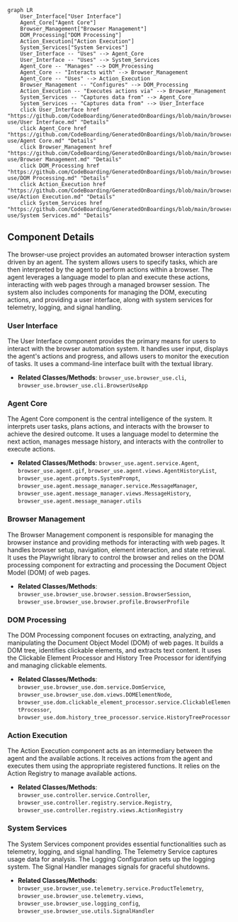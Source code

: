 ```mermaid
graph LR
    User_Interface["User Interface"]
    Agent_Core["Agent Core"]
    Browser_Management["Browser Management"]
    DOM_Processing["DOM Processing"]
    Action_Execution["Action Execution"]
    System_Services["System Services"]
    User_Interface -- "Uses" --> Agent_Core
    User_Interface -- "Uses" --> System_Services
    Agent_Core -- "Manages" --> DOM_Processing
    Agent_Core -- "Interacts with" --> Browser_Management
    Agent_Core -- "Uses" --> Action_Execution
    Browser_Management -- "Configures" --> DOM_Processing
    Action_Execution -- "Executes actions via" --> Browser_Management
    System_Services -- "Captures data from" --> Agent_Core
    System_Services -- "Captures data from" --> User_Interface
    click User_Interface href "https://github.com/CodeBoarding/GeneratedOnBoardings/blob/main/browser-use/User Interface.md" "Details"
    click Agent_Core href "https://github.com/CodeBoarding/GeneratedOnBoardings/blob/main/browser-use/Agent Core.md" "Details"
    click Browser_Management href "https://github.com/CodeBoarding/GeneratedOnBoardings/blob/main/browser-use/Browser Management.md" "Details"
    click DOM_Processing href "https://github.com/CodeBoarding/GeneratedOnBoardings/blob/main/browser-use/DOM Processing.md" "Details"
    click Action_Execution href "https://github.com/CodeBoarding/GeneratedOnBoardings/blob/main/browser-use/Action Execution.md" "Details"
    click System_Services href "https://github.com/CodeBoarding/GeneratedOnBoardings/blob/main/browser-use/System Services.md" "Details"
```

## Component Details

The browser-use project provides an automated browser interaction system driven by an agent. The system allows users to specify tasks, which are then interpreted by the agent to perform actions within a browser. The agent leverages a language model to plan and execute these actions, interacting with web pages through a managed browser session. The system also includes components for managing the DOM, executing actions, and providing a user interface, along with system services for telemetry, logging, and signal handling.

### User Interface
The User Interface component provides the primary means for users to interact with the browser automation system. It handles user input, displays the agent's actions and progress, and allows users to monitor the execution of tasks. It uses a command-line interface built with the textual library.
- **Related Classes/Methods**: `browser_use.browser_use.cli`, `browser_use.browser_use.cli.BrowserUseApp`

### Agent Core
The Agent Core component is the central intelligence of the system. It interprets user tasks, plans actions, and interacts with the browser to achieve the desired outcome. It uses a language model to determine the next action, manages message history, and interacts with the controller to execute actions.
- **Related Classes/Methods**: `browser_use.agent.service.Agent`, `browser_use.agent.gif`, `browser_use.agent.views.AgentHistoryList`, `browser_use.agent.prompts.SystemPrompt`, `browser_use.agent.message_manager.service.MessageManager`, `browser_use.agent.message_manager.views.MessageHistory`, `browser_use.agent.message_manager.utils`

### Browser Management
The Browser Management component is responsible for managing the browser instance and providing methods for interacting with web pages. It handles browser setup, navigation, element interaction, and state retrieval. It uses the Playwright library to control the browser and relies on the DOM processing component for extracting and processing the Document Object Model (DOM) of web pages.
- **Related Classes/Methods**: `browser_use.browser_use.browser.session.BrowserSession`, `browser_use.browser_use.browser.profile.BrowserProfile`

### DOM Processing
The DOM Processing component focuses on extracting, analyzing, and manipulating the Document Object Model (DOM) of web pages. It builds a DOM tree, identifies clickable elements, and extracts text content. It uses the Clickable Element Processor and History Tree Processor for identifying and managing clickable elements.
- **Related Classes/Methods**: `browser_use.browser_use.dom.service.DomService`, `browser_use.browser_use.dom.views.DOMElementNode`, `browser_use.dom.clickable_element_processor.service.ClickableElementProcessor`, `browser_use.dom.history_tree_processor.service.HistoryTreeProcessor`

### Action Execution
The Action Execution component acts as an intermediary between the agent and the available actions. It receives actions from the agent and executes them using the appropriate registered functions. It relies on the Action Registry to manage available actions.
- **Related Classes/Methods**: `browser_use.controller.service.Controller`, `browser_use.controller.registry.service.Registry`, `browser_use.controller.registry.views.ActionRegistry`

### System Services
The System Services component provides essential functionalities such as telemetry, logging, and signal handling. The Telemetry Service captures usage data for analysis. The Logging Configuration sets up the logging system. The Signal Handler manages signals for graceful shutdowns.
- **Related Classes/Methods**: `browser_use.browser_use.telemetry.service.ProductTelemetry`, `browser_use.browser_use.telemetry.views`, `browser_use.browser_use.logging_config`, `browser_use.browser_use.utils.SignalHandler`